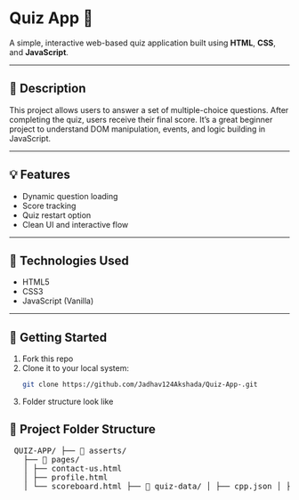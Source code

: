# Quiz App 🧠

A simple, interactive web-based quiz application built using **HTML**, **CSS**, and **JavaScript**.

---

## 📖 Description

This project allows users to answer a set of multiple-choice questions. After completing the quiz, users receive their final score. It’s a great beginner project to understand DOM manipulation, events, and logic building in JavaScript.

---

## 💡 Features

- Dynamic question loading
- Score tracking
- Quiz restart option
- Clean UI and interactive flow

---

## 🔧 Technologies Used

- HTML5  
- CSS3  
- JavaScript (Vanilla)

---

## 🏁 Getting Started

1. Fork this repo
2. Clone it to your local system:
   ```bash
   git clone https://github.com/Jadhav124Akshada/Quiz-App-.git

3. Folder structure look like 

## 📁 Project Folder Structure

<pre> QUIZ-APP/ ├── 📁 asserts/ 
   ├── 📁 pages/ 
   │ ├── contact-us.html 
   │ ├── profile.html 
   │ └── scoreboard.html ├── 📁 quiz-data/ │ ├── cpp.json │ ├── css.json │ ├── dbms.json │ ├── django.json │ ├── dsa.json │ ├── git.json │ ├── html.json │ ├── js.json │ ├── nextjs.json │ ├── python.json │ └── sql.json ├── 📁 quiz-files/ │ ├── cpp-quiz.html │ ├── css-quiz.html │ ├── dbms-quiz.html │ ├── django-quiz.html │ ├── dsa-quiz.html │ ├── git-quiz.html │ ├── html-quiz.html │ ├── js-quiz.html │ ├── nextjs-quiz.html │ ├── python-quiz.html │ └── react-quiz.html ├── Code_of_conduct.md ├── index.html ├── LICENSE ├── README.md ├── script.js └── styles.css </pre>
